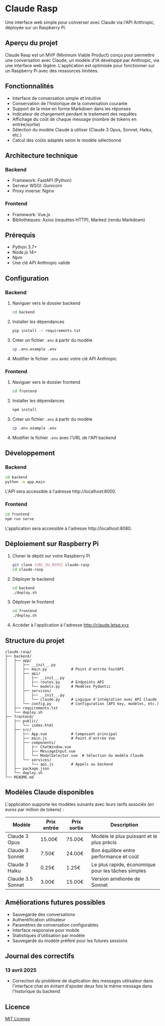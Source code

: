 # Claude Rasp

Une interface web simple pour converser avec Claude via l'API Anthropic, déployée sur un Raspberry Pi.

## Aperçu du projet

Claude Rasp est un MVP (Minimum Viable Product) conçu pour permettre une conversation avec Claude, un modèle d'IA développé par Anthropic, via une interface web légère. L'application est optimisée pour fonctionner sur un Raspberry Pi avec des ressources limitées.

## Fonctionnalités

- Interface de conversation simple et intuitive
- Conservation de l'historique de la conversation courante
- Support de la mise en forme Markdown dans les réponses
- Indicateur de chargement pendant le traitement des requêtes
- Affichage du coût de chaque message (nombre de tokens en entrée/sortie)
- Sélection du modèle Claude à utiliser (Claude 3 Opus, Sonnet, Haiku, etc.)
- Calcul des coûts adaptés selon le modèle sélectionné

## Architecture technique

### Backend
- Framework: FastAPI (Python)
- Serveur WSGI: Gunicorn
- Proxy inverse: Nginx

### Frontend
- Framework: Vue.js
- Bibliothèques: Axios (requêtes HTTP), Marked (rendu Markdown)

## Prérequis

- Python 3.7+
- Node.js 14+
- Npm
- Une clé API Anthropic valide

## Configuration

### Backend

1. Naviguer vers le dossier backend
   ```bash
   cd backend
   ```

2. Installer les dépendances
   ```bash
   pip install -r requirements.txt
   ```

3. Créer un fichier `.env` à partir du modèle
   ```bash
   cp .env.example .env
   ```

4. Modifier le fichier `.env` avec votre clé API Anthropic

### Frontend

1. Naviguer vers le dossier frontend
   ```bash
   cd frontend
   ```

2. Installer les dépendances
   ```bash
   npm install
   ```

3. Créer un fichier `.env` à partir du modèle
   ```bash
   cp .env.example .env
   ```

4. Modifier le fichier `.env` avec l'URL de l'API backend

## Développement

### Backend

```bash
cd backend
python -m app.main
```

L'API sera accessible à l'adresse http://localhost:8000.

### Frontend

```bash
cd frontend
npm run serve
```

L'application sera accessible à l'adresse http://localhost:8080.

## Déploiement sur Raspberry Pi

1. Cloner le dépôt sur votre Raspberry Pi
   ```bash
   git clone [URL_DU_REPO] claude-rasp
   cd claude-rasp
   ```

2. Déployer le backend
   ```bash
   cd backend
   ./deploy.sh
   ```

3. Déployer le frontend
   ```bash
   cd frontend
   ./deploy.sh
   ```

4. Accéder à l'application à l'adresse http://claude.letsq.xyz

## Structure du projet

```
claude-rasp/
├── backend/
│   ├── app/
│   │   ├── __init__.py
│   │   ├── main.py           # Point d'entrée FastAPI
│   │   ├── api/
│   │   │   ├── __init__.py
│   │   │   ├── routes.py     # Endpoints API
│   │   │   └── models.py     # Modèles Pydantic
│   │   ├── services/
│   │   │   ├── __init__.py
│   │   │   └── claude.py     # Logique d'intégration avec API Claude
│   │   └── config.py         # Configuration (API key, modèles, etc.)
│   ├── requirements.txt
│   └── deploy.sh
├── frontend/
│   ├── public/
│   │   └── index.html
│   ├── src/
│   │   ├── App.vue           # Composant principal
│   │   ├── main.js           # Point d'entrée Vue
│   │   ├── components/
│   │   │   ├── ChatWindow.vue
│   │   │   ├── MessageInput.vue
│   │   │   └── ModelSelector.vue  # Sélection du modèle Claude
│   │   └── services/
│   │       └── api.js        # Appels au backend
│   ├── package.json
│   └── deploy.sh
└── README.md
```

## Modèles Claude disponibles

L'application supporte les modèles suivants avec leurs tarifs associés (en euros par million de tokens) :

| Modèle | Prix entrée | Prix sortie | Description |
|--------|-------------|-------------|-------------|
| Claude 3 Opus | 15.00€ | 75.00€ | Modèle le plus puissant et le plus précis |
| Claude 3 Sonnet | 7.50€ | 24.00€ | Bon équilibre entre performance et coût |
| Claude 3 Haiku | 0.25€ | 1.25€ | Le plus rapide, économique pour les tâches simples |
| Claude 3.5 Sonnet | 3.00€ | 15.00€ | Version améliorée de Sonnet |

## Améliorations futures possibles

- Sauvegarde des conversations
- Authentification utilisateur
- Paramètres de conversation configurables
- Interface responsive pour mobile
- Statistiques d'utilisation par modèle
- Sauvegarde du modèle préféré pour les futures sessions

## Journal des correctifs

### 13 avril 2025
- Correction du problème de duplication des messages utilisateur dans l'interface chat en évitant d'ajouter deux fois le même message dans l'historique du backend

## Licence

[MIT License](LICENSE)
